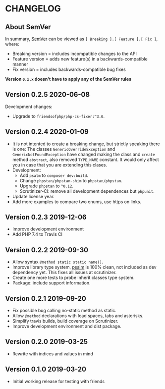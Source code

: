 # CHANGELOG

## About SemVer

In summary, [SemVer](https://semver.org/) can be viewed as `[ Breaking ].[ Feature ].[ Fix ]`, where:

- Breaking version = includes incompatible changes to the API
- Feature version = adds new feature(s) in a backwards-compatible manner
- Fix version = includes backwards-compatible bug fixes

**Version `0.x.x` doesn't have to apply any of the SemVer rules**

## Version 0.2.5 2020-06-08

Development changes:

- Upgrade to `friendsofphp/php-cs-fixer:^3.0`.

## Version 0.2.4 2020-01-09

- It is not intented to create a breaking change, but strictly speaking there is one:
  The classes `GenericOverrideException` and `GenericNotFoundException` have changed making the class and `create` method
  `abstract`, also removed `TYPE_NAME` constant. It would only affect you in case that you are extending this clases.  
- Development:
    - Add `psalm` to `composer dev:build`.
    - Change `phpstan/phpstan-shim` to `phpstan/phpstan`.
    - Upgrade `phpstan` to `^0.12`.
    - Scrutinizer-CI: remove all development dependences but `phpunit`. 
- Update license year.
- Add more examples to compare two enums, use https on links.

## Version 0.2.3 2019-12-06

- Improve development environment
- Add PHP 7.4 to Travis CI

## Version 0.2.2 2019-09-30

- Allow syntax `@method static static name()`.
- Improve library type system, [psalm](https://github.com/vimeo/psalm) is 100% clean,
  not included as dev dependency yet. This fixes all issues at scrutinizer.
- Create one more tests to probe inherit classes type system.
- Package: include support information.

## Version 0.2.1 2019-09-20

- Fix possible bug calling no-static method as static.
- Allow `@method` declarations with lead spaces, tabs and asterisks.
- Simplify travis builds, build coverage on Scrutinizer.
- Improve development environment and dist package.

## Version 0.2.0 2019-03-25

- Rewrite with indices and values in mind

## Version 0.1.0 2019-03-20

- Initial working release for testing with friends
